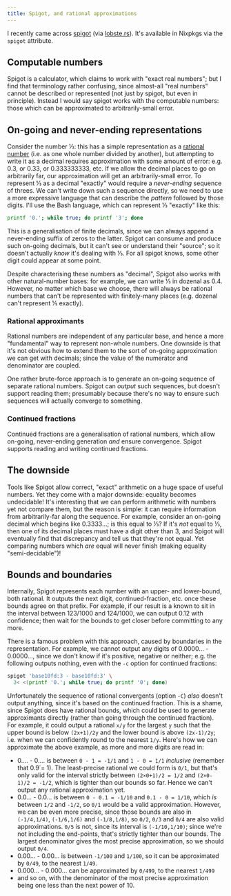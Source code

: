 ```yaml
---
title: Spigot, and rational approximations
---
```


I recently came across
[spigot](https://www.chiark.greenend.org.uk/~sgtatham/spigot/spigot.html) (via
[lobste.rs](https://lobste.rs/s/crimha/spigot_command_line_exact_real)). It's
available in Nixpkgs via the `spigot` attribute.

## Computable numbers ##

Spigot is a calculator, which claims to work with "exact real numbers"; but I
find that terminology rather confusing, since almost-all "real numbers" cannot
be described or represented (not just by spigot, but even in principle). Instead
I would say spigot works with the computable numbers: those which can be
approximated to arbitrarily-small error.

## On-going and never-ending representations ##

Consider the number ⅓: this has a simple representation as a
[rational number](https://en.wikipedia.org/wiki/Rational_number) (i.e. as one
whole number divided by another), but attempting to write it as a decimal
requires approximation with some amount of error: e.g. 0.3, or 0.33, or
0.333333333, etc. If we allow the decimal places to go on arbitrarily far, our
approximation will get an arbitrarily-small error. To represent ⅓ as a decimal
"exactly" would require a *never-ending* sequence of threes. We can't write down
such a sequence directly, so we need to use a more expressive language that can
describe the *pattern* followed by those digits. I'll use the Bash language,
which can represent ⅓ "exactly" like this:

```bash
printf '0.'; while true; do printf '3'; done
```

This is a generalisation of finite decimals, since we can always append a
never-ending suffix of zeros to the latter. Spigot can consume and produce such
on-going decimals, but it can't see or understand their "source"; so it doesn't
actually *know* it's dealing with ⅓. For all spigot knows, some other digit
could appear at some point.

Despite characterising these numbers as "decimal", Spigot also works with other
natural-number bases: for example, we can write ⅓ in dozenal as 0.4. However, no
matter which base we choose, there will always be rational numbers that can't be
represented with finitely-many places (e.g. dozenal can't represent ⅕ exactly).

### Rational approximants ###

Rational numbers are independent of any particular base, and hence a more
"fundamental" way to represent non-whole numbers. One downside is that it's not
obvious how to extend them to the sort of on-going approximation we can get with
decimals; since the value of the numerator and denominator are coupled.

One rather brute-force approach is to generate an on-going sequence of separate
rational numbers. Spigot can *output* such sequences, but doesn't support
reading them; presumably because there's no way to ensure such sequences will
actually converge to something.

### Continued fractions ###

Continued fractions are a generalisation of rational numbers, which allow
on-going, never-ending generation *and* ensure convergence. Spigot supports
reading and writing continued fractions.

## The downside ##

Tools like Spigot allow correct, "exact" arithmetic on a huge space of useful
numbers. Yet they come with a major downside: equality becomes undecidable! It's
interesting that we can perform arithmetic with numbers yet not compare them,
but the reason is simple: it can require information from arbitrarily-far along
the sequence. For example, consider an on-going decimal which begins like
0.3333…; is this equal to ⅓? If it's *not* equal to ⅓, then one of its decimal
places must have a digit other than 3, and Spigot will eventually find that
discrepancy and tell us that they're not equal. Yet comparing numbers which
*are* equal will never finish (making equality "semi-decidable")!

## Bounds and boundaries ##

Internally, Spigot represents each number with an upper- and lower-bound, both
rational. It outputs the next digit, continued-fraction, etc. once these bounds
agree on that prefix. For example, if our result is a known to sit in the
interval between 123/1000 and 124/1000, we can output 0.12 with confidence; then
wait for the bounds to get closer before committing to any more.

There is a famous problem with this approach, caused by boundaries in the
representation. For example, we cannot output any digits of 0.0000… - 0.0000…,
since we don't know if it's positive, negative or neither; e.g. the following
outputs nothing, even with the `-c` option for continued fractions:

```bash
spigot 'base10fd:3 - base10fd:3' \
  3< <(printf '0.'; while true; do printf '0'; done)
```

Unfortunately the sequence of rational convergents (option `-C`) *also* doesn't
output anything, since it's based on the continued fraction. This is a shame,
since Spigot does have rational bounds, which could be used to generate
approximants directly (rather than going through the continued fraction). For
example, it could output a rational `x/y` for the largest `y` such that the
upper bound is below `(2x+1)/2y` and the lower bound is above `(2x-1)/2y`; i.e.
when we can confidently round to the nearest `1/y`. Here's how we can
approximate the above example, as more and more digits are read in:

 - 0.… - 0.… is between `0 - 1 = -1/1` and `1 - 0 = 1/1` *inclusive* (remember
   that 0.9̇ = 1). The least-precise rational we could form is `0/1`, but that's
   only valid for the interval strictly between `(2×0+1)/2 = 1/2` and
   `(2×0-1)/2 = -1/2`, which is tighter than our bounds so far. Hence we can't
   output any rational approximation yet.
 - 0.0… - 0.0… is between `0 - 0.1 = -1/10` and `0.1 - 0 = 1/10`, which *is*
   between `1/2` and `-1/2`, so `0/1` would be a valid approximation. However,
   we can be even more precise, since those bounds are also in `(-1/4,1/4)`,
   `(-1/6,1/6)` and `(-1/8,1/8)`, so `0/2`, `0/3` and `0/4` are also valid
   approximations. `0/5` is not, since its interval is `(-1/10,1/10)`; since
   we're not including the end-points, that's strictly tighter than our bounds.
   The largest denominator gives the most precise approximation, so we should
   output `0/4`.
 - 0.00… - 0.00… is between `-1/100` and `1/100`, so it can be approximated by
   `0/49`, to the nearest `1/49`.
 - 0.000… - 0.000… can be approximated by `0/499`, to the nearest `1/499`
 - and so on, with the denominator of the most precise approximation being one
   less than the next power of 10.
